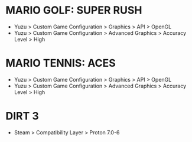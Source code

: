 # MARIO GOLF: SUPER RUSH
- Yuzu > Custom Game Configuration > Graphics > API > OpenGL
- Yuzu > Custom  Game Configuration > Advanced Graphics > Accuracy Level > High

# MARIO TENNIS: ACES
- Yuzu > Custom Game Configuration > Graphics > API > OpenGL
- Yuzu > Custom  Game Configuration > Advanced Graphics > Accuracy Level > High

# DIRT 3
- Steam > Compatibility Layer > Proton 7.0-6
